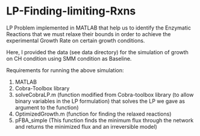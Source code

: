 # LP-Finding-limiting-Rxns
LP Problem implemented in MATLAB that help us to identify the Enzymatic Reactions that we must relaxe their bounds in order to achieve the experimental Growth Rate on certain growth conditions.

Here, I provided the data (see data directory) for the simulation of growth on CH condition using SMM condition as Baseline.

Requirements for running the above simulation:
1. MATLAB
2. Cobra-Toolbox library
3. solveCobraLP.m (function modified from Cobra-toolbox library (to allow binary variables in the LP formulation) that solves the LP we gave as argument to the function)
4. OptimizedGrowth.m (function for finding the relaxed reactions)
5. pFBA_simple (This function finds the minimum flux through the network and returns the minimized flux and an irreversible model)
